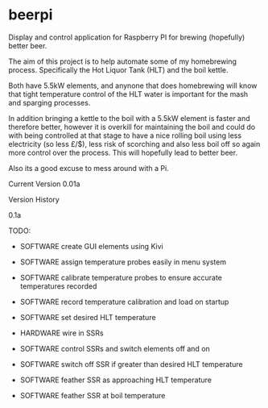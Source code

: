 # beerpi
Display and control application for Raspberry PI for brewing (hopefully) better beer.

The aim of this project is to help automate some of my homebrewing process. Specifically
the Hot Liquor Tank (HLT) and the boil kettle.

Both have 5.5kW elements, and anynone that does homebrewing will know that tight
temperature control of the HLT water is important for the mash and sparging processes.

In addition bringing a kettle to the boil with a 5.5kW element is faster and therefore
better, however it is overkill for maintaining the boil and could do with being controlled
at that stage to have a nice rolling boil using less electricity (so less £/$), less risk of
scorching and also less boil off so again more control over the process. This will hopefully
lead to better beer.

Also its a good excuse to mess around with a Pi.

Current Version 0.01a

Version History

0.1a


TODO:

* SOFTWARE create GUI elements using Kivi
* SOFTWARE assign temperature probes easily in menu system
* SOFTWARE calibrate temperature probes to ensure accurate temperatures recorded
* SOFTWARE record temperature calibration and load on startup
* SOFTWARE set desired HLT temperature

* HARDWARE wire in SSRs

* SOFTWARE control SSRs and switch elements off and on
* SOFTWARE switch off SSR if greater than desired HLT temperature
* SOFTWARE feather SSR as approaching HLT temperature
* SOFTWARE feather SSR at boil temperature
